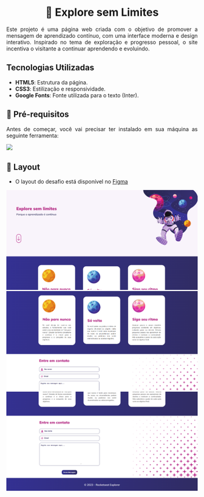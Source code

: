 <h1 align="center">🌌 Explore sem Limites</h1>

<p align="justify">
Este projeto é uma página web criada com o objetivo de promover a mensagem de aprendizado contínuo, com uma interface moderna e design interativo. Inspirado no tema de exploração e progresso pessoal, o site incentiva o visitante a continuar aprendendo e evoluindo.

</p>

## Tecnologias Utilizadas

- **HTML5**: Estrutura da página.
- **CSS3**: Estilização e responsividade.
- **Google Fonts**: Fonte utilizada para o texto (Inter).

## 🚀 Pré-requisitos

<p align="justify">Antes de começar, você vai precisar ter instalado em sua máquina as seguinte ferramenta:</p>

<a href="https://skillicons.dev">
  <img src="https://skillicons.dev/icons?i=vscode,figma,git" />
</a>

## 🎨 Layout

- O layout do desafio está disponível no [Figma](<https://www.figma.com/design/Ff7z05H2TZkFaVHaKQeWhL/Explore-sem-limites-(Copy)?node-id=158-677&node-type=canvas&t=OektE18d8WsEKUtN-0>)


<img alt="" title="#" src="https://github.com/Gelzieny/formacao-explorer/blob/main/intensive/img/image1.png?raw=true">

<img alt="" title="#" src="https://github.com/Gelzieny/formacao-explorer/blob/main/intensive/img/image2.png?raw=true">

<img alt="" title="#" src="https://github.com/Gelzieny/formacao-explorer/blob/main/intensive/img/image3.png?raw=true">